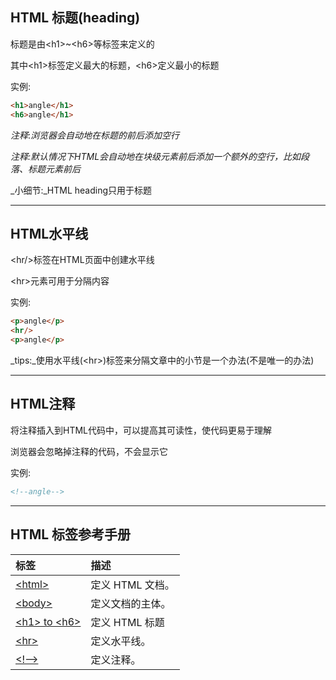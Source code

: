 ## HTML 标题\(heading\)

标题是由&lt;h1&gt;~&lt;h6&gt;等标签来定义的

其中&lt;h1&gt;标签定义最大的标题，&lt;h6&gt;定义最小的标题

实例:

```HTML
<h1>angle</h1>
<h6>angle</h1>
```

_注释_:_浏览器会自动地在标题的前后添加空行_

_注释:默认情况下HTML会自动地在块级元素前后添加一个额外的空行，比如段落、标题元素前后_

\_小细节:\_HTML heading只用于标题

---

## HTML水平线

&lt;hr/&gt;标签在HTML页面中创建水平线

&lt;hr&gt;元素可用于分隔内容

实例:

```HTML
<p>angle</p>
<hr/>
<p>angle</p>
```

_tips:_使用水平线\(&lt;hr&gt;\)标签来分隔文章中的小节是一个办法\(不是唯一的办法\)

---

## HTML注释

将注释插入到HTML代码中，可以提高其可读性，使代码更易于理解

浏览器会忽略掉注释的代码，不会显示它

实例:

```HTML
<!--angle-->
```

---

## HTML 标签参考手册

| 标签 | 描述 |
| :--- | :--- |
| [&lt;html&gt;](http://www.w3school.com.cn/tags/tag_html.asp) | 定义 HTML 文档。 |
| [&lt;body&gt;](http://www.w3school.com.cn/tags/tag_body.asp) | 定义文档的主体。 |
| [&lt;h1&gt; to &lt;h6&gt;](http://www.w3school.com.cn/tags/tag_hn.asp) | 定义 HTML 标题 |
| [&lt;hr&gt;](http://www.w3school.com.cn/tags/tag_hr.asp) | 定义水平线。 |
| [&lt;!--&gt;](http://www.w3school.com.cn/tags/tag_comment.asp) | 定义注释。 |




